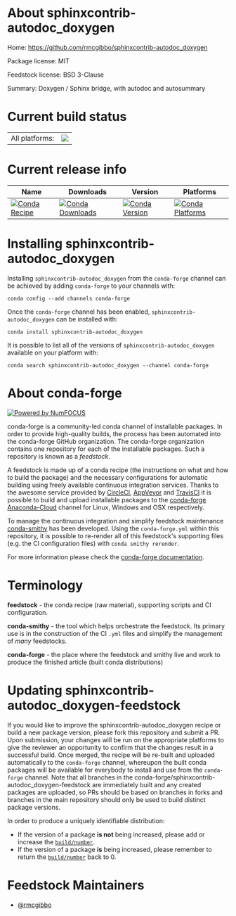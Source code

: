 About sphinxcontrib-autodoc_doxygen
===================================

Home: https://github.com/rmcgibbo/sphinxcontrib-autodoc_doxygen

Package license: MIT

Feedstock license: BSD 3-Clause

Summary: Doxygen / Sphinx bridge, with autodoc and autosummary



Current build status
====================


<table><tr><td>All platforms:</td>
    <td>
      <a href="https://dev.azure.com/conda-forge/feedstock-builds/_build/latest?definitionId=1954&branchName=master">
        <img src="https://dev.azure.com/conda-forge/feedstock-builds/_apis/build/status/sphinxcontrib-autodoc_doxygen-feedstock?branchName=master">
      </a>
    </td>
  </tr>
</table>

Current release info
====================

| Name | Downloads | Version | Platforms |
| --- | --- | --- | --- |
| [![Conda Recipe](https://img.shields.io/badge/recipe-sphinxcontrib--autodoc_doxygen-green.svg)](https://anaconda.org/conda-forge/sphinxcontrib-autodoc_doxygen) | [![Conda Downloads](https://img.shields.io/conda/dn/conda-forge/sphinxcontrib-autodoc_doxygen.svg)](https://anaconda.org/conda-forge/sphinxcontrib-autodoc_doxygen) | [![Conda Version](https://img.shields.io/conda/vn/conda-forge/sphinxcontrib-autodoc_doxygen.svg)](https://anaconda.org/conda-forge/sphinxcontrib-autodoc_doxygen) | [![Conda Platforms](https://img.shields.io/conda/pn/conda-forge/sphinxcontrib-autodoc_doxygen.svg)](https://anaconda.org/conda-forge/sphinxcontrib-autodoc_doxygen) |

Installing sphinxcontrib-autodoc_doxygen
========================================

Installing `sphinxcontrib-autodoc_doxygen` from the `conda-forge` channel can be achieved by adding `conda-forge` to your channels with:

```
conda config --add channels conda-forge
```

Once the `conda-forge` channel has been enabled, `sphinxcontrib-autodoc_doxygen` can be installed with:

```
conda install sphinxcontrib-autodoc_doxygen
```

It is possible to list all of the versions of `sphinxcontrib-autodoc_doxygen` available on your platform with:

```
conda search sphinxcontrib-autodoc_doxygen --channel conda-forge
```


About conda-forge
=================

[![Powered by NumFOCUS](https://img.shields.io/badge/powered%20by-NumFOCUS-orange.svg?style=flat&colorA=E1523D&colorB=007D8A)](http://numfocus.org)

conda-forge is a community-led conda channel of installable packages.
In order to provide high-quality builds, the process has been automated into the
conda-forge GitHub organization. The conda-forge organization contains one repository
for each of the installable packages. Such a repository is known as a *feedstock*.

A feedstock is made up of a conda recipe (the instructions on what and how to build
the package) and the necessary configurations for automatic building using freely
available continuous integration services. Thanks to the awesome service provided by
[CircleCI](https://circleci.com/), [AppVeyor](https://www.appveyor.com/)
and [TravisCI](https://travis-ci.org/) it is possible to build and upload installable
packages to the [conda-forge](https://anaconda.org/conda-forge)
[Anaconda-Cloud](https://anaconda.org/) channel for Linux, Windows and OSX respectively.

To manage the continuous integration and simplify feedstock maintenance
[conda-smithy](https://github.com/conda-forge/conda-smithy) has been developed.
Using the ``conda-forge.yml`` within this repository, it is possible to re-render all of
this feedstock's supporting files (e.g. the CI configuration files) with ``conda smithy rerender``.

For more information please check the [conda-forge documentation](https://conda-forge.org/docs/).

Terminology
===========

**feedstock** - the conda recipe (raw material), supporting scripts and CI configuration.

**conda-smithy** - the tool which helps orchestrate the feedstock.
                   Its primary use is in the construction of the CI ``.yml`` files
                   and simplify the management of *many* feedstocks.

**conda-forge** - the place where the feedstock and smithy live and work to
                  produce the finished article (built conda distributions)


Updating sphinxcontrib-autodoc_doxygen-feedstock
================================================

If you would like to improve the sphinxcontrib-autodoc_doxygen recipe or build a new
package version, please fork this repository and submit a PR. Upon submission,
your changes will be run on the appropriate platforms to give the reviewer an
opportunity to confirm that the changes result in a successful build. Once
merged, the recipe will be re-built and uploaded automatically to the
`conda-forge` channel, whereupon the built conda packages will be available for
everybody to install and use from the `conda-forge` channel.
Note that all branches in the conda-forge/sphinxcontrib-autodoc_doxygen-feedstock are
immediately built and any created packages are uploaded, so PRs should be based
on branches in forks and branches in the main repository should only be used to
build distinct package versions.

In order to produce a uniquely identifiable distribution:
 * If the version of a package **is not** being increased, please add or increase
   the [``build/number``](https://conda.io/docs/user-guide/tasks/build-packages/define-metadata.html#build-number-and-string).
 * If the version of a package **is** being increased, please remember to return
   the [``build/number``](https://conda.io/docs/user-guide/tasks/build-packages/define-metadata.html#build-number-and-string)
   back to 0.

Feedstock Maintainers
=====================

* [@rmcgibbo](https://github.com/rmcgibbo/)


